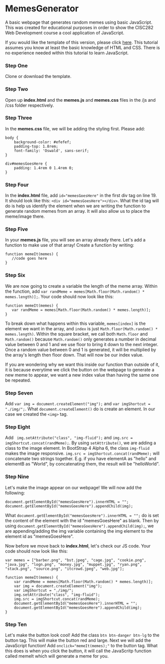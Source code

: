 # MemesGenerator
A basic webpage that generates random memes using basic JavaScript. This was created for educational purposes in order to show the CISC282 Web Development course a cool application of JavaScript.

If you would like the template of this version, please click [here](https://github.com/weedenDev/282Demo). This tutorial assumes you know at least the basic knowledge of HTML and CSS. There is no experience needed within this tutorial to learn JavaScript.

### Step One
Clone or download the template.

### Step Two
Open up **index.html** and the **memes.js** and **memes.css** files in the /js and /css folder respectively.

### Step Three
In the **memes.css** file, we will be adding the styling first. Please add:
```
body {
	background-color: #efefef;
	padding-top: 1.8rem;
	font-family: 'Oswald', sans-serif;
}

div#memesGoesHere {
	padding: 1.4rem 0 1.4rem 0;
}
```
### Step Four
In the **index.html** file, add ```id="memesGoesHere"``` in the first div tag on line 19. It should look like this: ```<div id="memesGoesHere"></div>```. What the id tag will do is help us identify the element when we are writing the function to generate random memes from an array. It will also allow us to place the meme/image there.

### Step Five
In your **memes.js** file, you will see an array already there. Let's add a function to make use of that array! Create a function by writing:
```
function memeIt(memes) {
   //code goes here
}
```
### Step Six
We are now going to create a variable the length of the meme array. Within the function, add ```var randMeme = memes[Math.floor(Math.random() * memes.length)];```. Your code should now look like this:

```
function memeIt(memes) {
   var randMeme = memes[Math.floor(Math.random() * memes.length)];
}
```
To break down what happens within this variable, ```memes[index]``` is the element we want in the array, and ```index``` is just ```Math.floor(Math.random() * memes.length)```. Within the square bracket, we call both ```Math.floor``` and ```Math.random()``` because ```Math.random()``` only generates a number in decimal value between 0 and 1 and we use floor to bring it down to the next integer. Once a random value between 0 and 1 is generated, it will be multiplied by the array's length then floor down. That will now be our index value.

If you are wondering why we want this inside our function than outside of it, it is because everytime we click the button on the webpage to generate a new meme to appear, we want a new index value than having the same one be repeated.

### Step Seven
Add ```var img = document.createElement("img");``` and ```var imgShortcut = "./img/";```. What ```document.createElement()``` do is create an element. In our case we created the ```<img>``` tag.

### Step Eight
Add ```	img.setAttribute("class", "img-fluid");``` and ```img.src = imgShortcut.concat(randMeme);```. By using ```setAttribute()```, we are adding a class to the image element. In BootStrap 4 Alpha 6, the class ```img-fluid``` makes the image responsive. ```img.src = imgShortcut.concat(randMeme);``` will concatenate two strings together. E.g. if you have elementA as "hello" and elementB as "World", by concatenating them, the result will be "helloWorld".

### Step Nine
Let's make the image appear on our webpage! We will now add the following:
```
document.getElementById("memesGoesHere").innerHTML = "";
document.getElementById("memesGoesHere").appendChild(img);
```
What ```document.getElementById("memesGoesHere").innerHTML = "";``` do is set the content of the element with the id "memesGoesHere" as blank. Then by using ```document.getElementById("memesGoesHere").appendChild(img);```, we are appending/adding the img variable containing the img element to the element id as "memesGoesHere".

Now before we move back to **index.html**, let's check our JS code. Your code should now look like this:
```
var memes = ["barber.png", "bst.jpeg", "cage.jpg", "cookie.png", "java.jpg", "logn.png", "money.jpg", "muppet.jpg", "ryan.png", "stack.png", "source.png", "itcrowd.jpeg", "web.jpg"];

function memeIt(memes) {
	var randMeme = memes[Math.floor(Math.random() * memes.length)];
	var img = document.createElement("img");
	var imgShortcut = "./img/";
	img.setAttribute("class", "img-fluid");
	img.src = imgShortcut.concat(randMeme);
	document.getElementById("memesGoesHere").innerHTML = "";
	document.getElementById("memesGoesHere").appendChild(img);
}
```

### Step Ten
Let's make the button look cool! Add the class ```btn btn-danger btn-lg``` to the button tag. This will make the button red and large. Next we will add the JavaScript function! Add ```onclick="memeIt(memes);"``` to the button tag. What this does is when you click the button, it will call the JavaScritp function called memeIt which will generate a meme for you.
